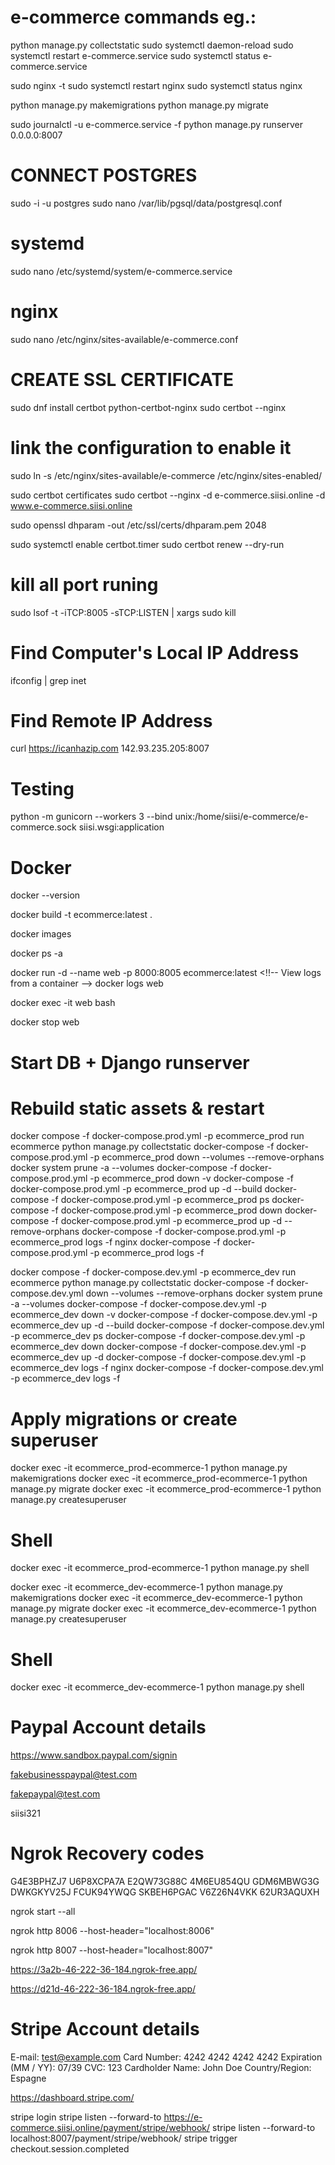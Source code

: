 # e-commerce commands eg.:

python manage.py collectstatic
sudo systemctl daemon-reload
sudo systemctl restart e-commerce.service
sudo systemctl status e-commerce.service

sudo nginx -t
sudo systemctl restart nginx
sudo systemctl status nginx

python manage.py makemigrations
python manage.py migrate

sudo journalctl -u e-commerce.service -f
python manage.py runserver 0.0.0.0:8007

# CONNECT POSTGRES
sudo -i -u postgres
sudo nano /var/lib/pgsql/data/postgresql.conf

# systemd
sudo nano /etc/systemd/system/e-commerce.service

# nginx
sudo nano /etc/nginx/sites-available/e-commerce.conf

# CREATE SSL CERTIFICATE
sudo dnf install certbot python-certbot-nginx
sudo certbot --nginx

# link the configuration to enable it
sudo ln -s /etc/nginx/sites-available/e-commerce /etc/nginx/sites-enabled/

sudo certbot certificates
sudo certbot --nginx -d e-commerce.siisi.online -d www.e-commerce.siisi.online

sudo openssl dhparam -out /etc/ssl/certs/dhparam.pem 2048

sudo systemctl enable certbot.timer
sudo certbot renew --dry-run

# kill all port runing
sudo lsof -t -iTCP:8005 -sTCP:LISTEN | xargs sudo kill

# Find Computer's Local IP Address
ifconfig | grep inet
# Find Remote IP Address
curl https://icanhazip.com
142.93.235.205:8007

# Testing
python -m gunicorn --workers 3 --bind unix:/home/siisi/e-commerce/e-commerce.sock siisi.wsgi:application


# Docker 
docker --version
<!-- Build an image from Dockerfile in current dir -->
docker build -t ecommerce:latest .
<!-- List local images -->
docker images
<!-- List all containers (running + stopped) -->
docker ps -a
<!-- Create & start container in detached mode -->
docker run -d --name web -p 8000:8005 ecommerce:latest
<!!-- View logs from a container -->
docker logs web
<!-- Start an interactive shell inside a running container -->
docker exec -it web bash
<!--Gracefully stop a running container -->
docker stop web
# Start DB + Django runserver
# Rebuild static assets & restart
<!-- prod -->
docker compose -f docker-compose.prod.yml -p ecommerce_prod run ecommerce python manage.py collectstatic
docker-compose -f docker-compose.prod.yml -p ecommerce_prod down --volumes --remove-orphans
docker system prune -a --volumes 
docker-compose -f docker-compose.prod.yml -p ecommerce_prod down -v
docker-compose -f docker-compose.prod.yml -p ecommerce_prod up -d --build
docker-compose -f docker-compose.prod.yml -p ecommerce_prod ps
docker-compose -f docker-compose.prod.yml -p ecommerce_prod down
docker-compose -f docker-compose.prod.yml -p ecommerce_prod up -d --remove-orphans
docker-compose -f docker-compose.prod.yml -p ecommerce_prod logs -f nginx
docker-compose -f docker-compose.prod.yml -p ecommerce_prod logs -f

<!-- dev -->
docker compose -f docker-compose.dev.yml -p ecommerce_dev run ecommerce python manage.py collectstatic
docker-compose -f docker-compose.dev.yml down --volumes --remove-orphans
docker system prune -a --volumes 
docker-compose -f docker-compose.dev.yml -p ecommerce_dev down -v
docker-compose -f docker-compose.dev.yml -p ecommerce_dev up -d --build
docker-compose -f docker-compose.dev.yml -p ecommerce_dev ps
docker-compose -f docker-compose.dev.yml -p ecommerce_dev down
docker-compose -f docker-compose.dev.yml -p ecommerce_dev up -d
docker-compose -f docker-compose.dev.yml -p ecommerce_dev logs -f nginx
docker-compose -f docker-compose.dev.yml -p ecommerce_dev logs -f

# Apply migrations or create superuser
<!-- prod -->
docker exec -it ecommerce_prod-ecommerce-1 python manage.py makemigrations
docker exec -it ecommerce_prod-ecommerce-1 python manage.py migrate
docker exec -it ecommerce_prod-ecommerce-1 python manage.py createsuperuser
# Shell
docker exec -it ecommerce_prod-ecommerce-1 python manage.py shell
<!-- dev -->
docker exec -it ecommerce_dev-ecommerce-1 python manage.py makemigrations
docker exec -it ecommerce_dev-ecommerce-1 python manage.py migrate
docker exec -it ecommerce_dev-ecommerce-1 python manage.py createsuperuser
# Shell
docker exec -it ecommerce_dev-ecommerce-1 python manage.py shell

# Paypal Account details
<!-- to access sanbox account -->
https://www.sandbox.paypal.com/signin
<!-- Vendor E-mail -->
fakebusinesspaypal@test.com
<!-- Customer E-mail -->
fakepaypal@test.com
<!-- password -->
siisi321

# Ngrok Recovery codes
G4E3BPHZJ7
U6P8XCPA7A
E2QW73G88C
4M6EU854QU
GDM6MBWG3G
DWKGKYV25J
FCUK94YWQG
SKBEH6PGAC
V6Z26N4VKK
62UR3AQUXH

<!-- run ngrok for docker & python -->
 ngrok start --all 
 <!-- run ngrok for docker -->
ngrok http 8006 --host-header="localhost:8006"
<!-- run ngrok for python -->
ngrok http 8007 --host-header="localhost:8007"

<!-- Run the app on Browser -->
 <!-- run ngrok for docker on browser -->
 https://3a2b-46-222-36-184.ngrok-free.app/
 <!-- run ngrok for python on browser -->
https://d21d-46-222-36-184.ngrok-free.app/

# Stripe Account details
E-mail: test@example.com
Card Number: 4242 4242 4242 4242
Expiration (MM / YY): 07/39
CVC: 123
Cardholder Name: John Doe
Country/Region: Espagne
<!-- to access Stripe account -->
https://dashboard.stripe.com/
<!-- test -->
stripe login
stripe listen --forward-to https://e-commerce.siisi.online/payment/stripe/webhook/
stripe listen --forward-to localhost:8007/payment/stripe/webhook/
stripe trigger checkout.session.completed
